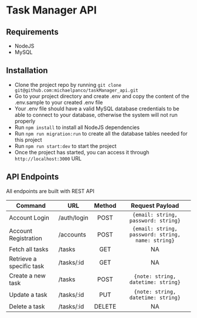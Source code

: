 # Task Manager API

## Requirements

-   NodeJS
-   MySQL

## Installation

-   Clone the project repo by running
    `git clone git@github.com:michaelpanco/taskManager_api.git`
-   Go to your project directory and create .env and copy the content of the
    .env.sample to your created .env file
-   Your .env file should have a valid MySQL database credentials to be able to
    connect to your database, otherwise the system will not run properly
-   Run `npm install` to install all NodeJS dependencies
-   Run `npm run migration:run` to create all the database tables needed for
    this project
-   Run `npm run start:dev` to start the project
-   Once the project has started, you can access it through
    `http://localhost:3000` URL

## API Endpoints

All endpoints are built with REST API

| Command                  | URL         | Method |                  Request Payload                  |
| ------------------------ | ----------- | :----: | :-----------------------------------------------: |
| Account Login            | /auth/login |  POST  |        `{email: string, password: string}`        |
| Account Registration     | /accounts   |  POST  | `{email: string, password: string, name: string}` |
| Fetch all tasks          | /tasks      |  GET   |                        NA                         |
| Retrieve a specific task | /tasks/:id  |  GET   |                        NA                         |
| Create a new task        | /tasks      |  POST  |        `{note: string, datetime: string}`         |
| Update a task            | /tasks/:id  |  PUT   |        `{note: string, datetime: string}`         |
| Delete a task            | /tasks/:id  | DELETE |                        NA                         |
